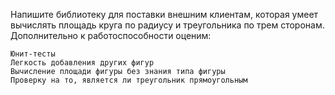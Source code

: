Напишите библиотеку для поставки внешним клиентам, которая умеет вычислять площадь круга по радиусу и треугольника по трем сторонам. Дополнительно к работоспособности оценим:

    Юнит-тесты
    Легкость добавления других фигур
    Вычисление площади фигуры без знания типа фигуры
    Проверку на то, является ли треугольник прямоугольным
